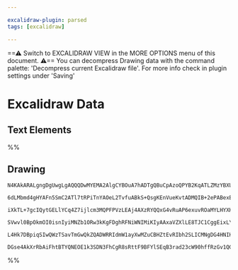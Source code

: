```yaml
---

excalidraw-plugin: parsed
tags: [excalidraw]

---
```

==⚠  Switch to EXCALIDRAW VIEW in the MORE OPTIONS menu of this document. ⚠== You can decompress Drawing data with the command palette: 'Decompress current Excalidraw file'. For more info check in plugin settings under 'Saving'


# Excalidraw Data

## Text Elements
%%
## Drawing
```compressed-json
N4KAkARALgngDgUwgLgAQQQDwMYEMA2AlgCYBOuA7hADTgQBuCpAzoQPYB2KqATLZMzYBXUtiRoIACyhQ4zZAHoFAc0JRJQgEYA6bGwC2CgF7N6hbEcK4OCtptbErHALRY8RMpWdx8Q1TdIEfARcZgRmBShcZQUebQBGADYEmjoghH0EDihmbgBtcDBQMBKIEm4IADlnAH1lABEoDgAtAEcAa1IAZX0AVkSACQBhACUATWxW1JLIWEQKwOwojmVg

6dLMbmd4gHYAFn5SmC2ATl7tRPiTnYAOeL2TvfuABkS+QsgKEnVueKvtADMQIB+2ePABexBvUOkEkCEIymk3D2zxhEGsq3EqFRHwgzCgpDY7QQQzY+DYpAqAGJ4ghabT1pBNLhsO1lIShBxiKTyZSJATrMw4LhAtlGRAAGaEfD4LqwNYSQQecX4wnEgDq30k3HeMzxBKJCDlMAV6CV5TRHMRHHCuTQ8TRbGF2DUx3tzxxevZwjgAEliHbUHkALpo

iXkTL+7gcIQytGELlYCq4Z7ijlcm3MQPFPVzLEAj4AXzRYQQxG4vRuAP6exuvROaMYLHYXHtN0bTFYnEqnDE3B2OxO4MSAPi0NxhGY9XSUDL3AlBDCaM0wi5AFFgplsoGY3HcUI4MRcLPy/adolnntEkOeEkL2iiBx2tHY/gH2xWXO0Av8GFCoXwFDOhcDgOA5WPLEc2gOFMgqIhESgdYGEIBAKAAIRZNl025MkKWpCUCMIpDsBEUUoF9Wd9DlNU

SVwvl0BpOkmOI0isnIyiMNZb1ORw3kKgFDghRFNiWNIMiKIyAAxaVZXlLE8TJC1CggEixLYiSqINDUtR1Q4VNY7INOow1jVNBTlT01TxMokZhGtW1fksgz2IyAB5Z1XV+D0nLUwzKMkzgoEk3B9GlN1UHHUorPU/zAq6QgjCxHhPUgaK/IyAAVLAoAAQXg1t0GCCVEJ86yMnA0hcrEtgKDhXBT1QXc32UtKXP0NcuRy6rapCBr0W60Syv0LrCQoD

L4Hk7DBpiqSIwQWzTSavTmGwQkZQADWRRIdmW1ayXwMZuCBHZtEvRIbh2SLICMNgDG4HNIHoAghCxeJ/1Kmb9FsnjM0DCApr09kSHixKdRSiAgeIOUEDgCtAdIEgAFk2GIBAOtwTRggan8l2UyGeTwtAHogNCyT60hlGZAAKW8dt4XZqHpunnm0XoAEpxRGBBlFjEUFkp3AaYBVFeGFxnwRFln2Ygd6Wuc4ziXcqAWx3V89PDEL5qyVGEZWe7cSy

DGse4AkXrRbAiFhtBTYQNEOE1k3SDN3FhCgR8sRttF9BFYlSEqB3rad23cW90hffRzGv1QG3ZdKOwACsECWZguntuBkdRiPje/Rdg9KFllcYDLbvwfXcwmiowmCJYW3FEj8QMcb5jQJbcXJT9sdzsNCSo9Ia84ecu7b0JcprouS5fGV/3AYs6ClYJswAwsgA
```
%%
